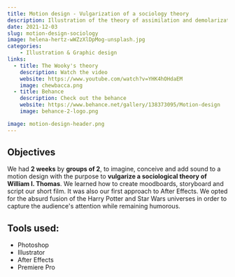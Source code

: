 ```yaml
---
title: Motion design - Vulgarization of a sociology theory
description: Illustration of the theory of assimilation and demolarization of the individual by William I. Thomas
date: 2021-12-03
slug: motion-design-sociology
image: helena-hertz-wWZzXlDpMog-unsplash.jpg
categories:
    - Illustration & Graphic design
links:
  - title: The Wooky's theory
    description: Watch the video
    website: https://www.youtube.com/watch?v=YHK4hOHdaEM​​​​​​​
    image: chewbacca.png
  - title: Behance
    description: Check out the behance
    website: https://www.behance.net/gallery/138373095/Motion-design
    image: behance-2-logo.png

image: motion-design-header.png
---
```


## Objectives

We had **2 weeks** by **groups of 2**, to imagine, conceive and add sound to a motion design with the purpose to **vulgarize a sociological theory of William I. Thomas**. We learned how to create moodboards, storyboard and script our short film. It was also our first approach to After Effects. We opted for the absurd fusion of the Harry Potter and Star Wars universes in order to capture the audience's attention while remaining humorous.

## Tools used:

* Photoshop
* Illustrator
* After Effects
* Premiere Pro